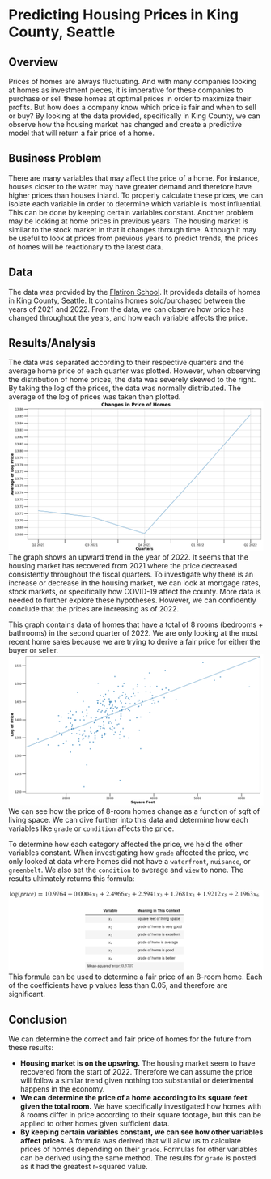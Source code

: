 # Predicting Housing Prices in King County, Seattle

## Overview

Prices of homes are always fluctuating. And with many companies looking at homes as investment pieces, it is imperative for these companies to purchase or sell these homes at optimal prices in order to maximize their profits. But how does a company know which price is fair and when to sell or buy? By looking at the data provided, specifically in King County, we can observe how the housing market has changed and create a predictive model that will return a fair price of a home.

## Business Problem

There are many variables that may affect the price of a home. For instance, houses closer to the water may have greater demand and therefore have higher prices than houses inland. To properly calculate these prices, we can isolate each variable in order to determine which variable is most influential. This can be done by keeping certain variables constant.
Another problem may be looking at home prices in previous years. The housing market is similar to the stock market in that it changes through time. Although it may be useful to look at prices from previous years to predict trends, the prices of homes will be reactionary to the latest data.

## Data

The data was provided by the [Flatiron School](https://github.com/learn-co-curriculum/dsc-phase-2-project-v2-5). It provideds details of homes in King County, Seattle. It contains homes sold/purchased between the years of 2021 and 2022. From the data, we can observe how price has changed throughout the years, and how each variable affects the price.

## Results/Analysis

The data was separated according to their respective quarters and the average home price of each quarter was plotted. However, when observing the distribution of home prices, the data was severely skewed to the right. By taking the log of the prices, the data was normally distributed. The average of the log of prices was taken then plotted.
![Changes in Price of Homes](https://github.com/Jko0425/phase2_project-/blob/5c8787703498fadcfc261bc43555931116032a9d/Graphs_Charts/Changes%20in%20Price%20of%20Homes.png)
The graph shows an upward trend in the year of 2022. It seems that the housing market has recovered from 2021 where the price decreased consistently throughout the fiscal quarters. To investigate why there is an increase or decrease in the housing market, we can look at mortgage rates, stock markets, or specifically how COVID-19 affect the county. More data is needed to further explore these hypotheses. However, we can confidently conclude that the prices are increasing as of 2022.

This graph contains data of homes that have a total of 8 rooms (bedrooms + bathrooms) in the second quarter of 2022. We are only looking at the most recent home sales because we are trying to derive a fair price for either the buyer or seller.
![Q2 2022 Prices of 8 Room Houses](https://github.com/Jko0425/phase2_project-/blob/5c8787703498fadcfc261bc43555931116032a9d/Graphs_Charts/Q2%202022%20Prices%20of%208%20Room%20Houses.png)
We can see how the price of 8-room homes change as a function of sqft of living space. We can dive further into this data and determine how each variables like `grade` or `condition` affects the price.

To determine how each category affected the price, we held the other variables constant. When investigating how `grade` affected the price, we only looked at data where homes did not have a `waterfront`, `nuisance`, or `greenbelt`. We also set the `condition` to average and `view` to none. The results ultimately returns this formula:

![Multivariable equation of the categorical values of grade](https://github.com/Jko0425/phase2_project-/blob/e2c171ff8f25911d8d93c9b4fed98eb073e77b9d/Graphs_Charts/Multivariable%20equation%20of%20the%20categorical%20values%20of%20grade.png)
This formula can be used to determine a fair price of an 8-room home. Each of the coefficients have p values less than 0.05, and therefore are significant.

## Conclusion
We can determine the correct and fair price of homes for the future from these results:
* __Housing market is on the upswing.__ The housing market seem to have recovered from the start of 2022. Therefore we can assume the price will follow a similar trend given nothing too substantial or deterimental happens in the economy.
* __We can determine the price of a home according to its square feet given the total room.__ We have specifically investigated how homes with 8 rooms differ in price according to their square footage, but this can be applied to other homes given sufficient data.
* __By keeping certain variables constant, we can see how other variables affect prices.__ A formula was derived that will allow us to calculate prices of homes depending on their `grade`. Formulas for other variables can be derived using the same method. The results for `grade` is posted as it had the greatest r-squared value.
